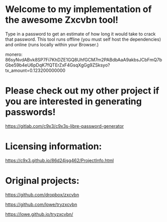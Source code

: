 # Welcome to my implementation of the awesome Zxcvbn tool! 

Type in a password to get an estimate of how long it would take to crack that password. This tool runs offline (you must self host the dependencies) and online (runs locally within your Browser.)

monero:
86syNvdABvk8SP7Fi7KhDZE1GQ8UhfGCM7m2PABdbAaA9akbsJCbFmQ7bGbe59b4eU6pDqK7fQTErZxF4GsqXgGg9ZSksyo?tx_amount=0.123200000000

# Please check out my other project if you are interested in generating passwords! 

https://gitlab.com/c9x3/c9x3s-libre-password-generator

# Licensing information: 

https://c9x3.github.io/86d24jsg462/ProjectInfo.html

# Original projects: 

https://github.com/dropbox/zxcvbn

https://github.com/lowe/tryzxcvbn

https://lowe.github.io/tryzxcvbn/

